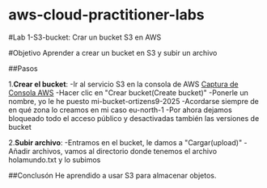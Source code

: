 # aws-cloud-practitioner-labs
#Lab 1-S3-bucket: Crar un bucket S3 en AWS

#Objetivo
Aprender a crear un bucket en S3 y subir un archivo

##Pasos

1.**Crear el bucket**:
 -Ir al servicio S3 en la consola de AWS [Captura de Consola AWS](aws-cloud-practitioner-labs/AWS-labs/lab-1-s3-bucket/capturas/1.png)
 -Hacer clic en "Crear bucket(Create bucket)"
 -Ponerle un nombre, yo le he puesto mi-bucket-ortizens9-2025
 -Acordarse siempre de en qué zona lo creamos en mi caso eu-north-1
 -Por ahora dejamos bloqueado todo el acceso público y desactivadas
  también las versiones de bucket
  
2.**Subir archivo**:
 -Entramos en el bucket, le damos a "Cargar(upload)"
 -Añadir archivos, vamos al directorio donde tenemos el archivo holamundo.txt y lo subimos

##Conclusón
He aprendido a usar S3 para almacenar objetos.
